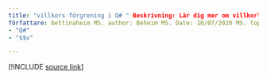 ```yaml
---
title: "villkors förgrening i Q# " Beskrivning: Lär dig mer om villkorlig förgrening och instruktionen IF i Q# programmeringsspråket.
författare: bettinaheim MS. author: Beheim MS. Date: 10/07/2020 MS. topic: referens-UID: Microsoft. Quantum. qsharp. conditionalbranching No-Loc:
- "Q#"
- "$$v"

---
```


<!---
# Conditional branching in Q#
-->

[!INCLUDE [source link](~/includes/qsharp-language/Specifications/Language/2_Statements/ConditionalBranching.md)]

